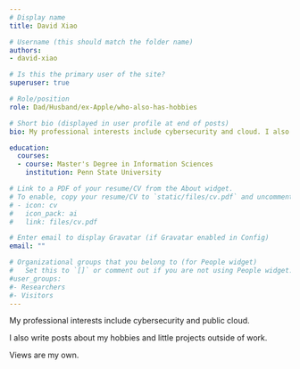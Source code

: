 ```yaml
---
# Display name
title: David Xiao

# Username (this should match the folder name)
authors:
- david-xiao

# Is this the primary user of the site?
superuser: true

# Role/position
role: Dad/Husband/ex-Apple/who-also-has-hobbies

# Short bio (displayed in user profile at end of posts)
bio: My professional interests include cybersecurity and cloud. I also write posts about my hobbies and little projects outside of work. Views are my own.

education:
  courses:
  - course: Master's Degree in Information Sciences
    institution: Penn State University

# Link to a PDF of your resume/CV from the About widget.
# To enable, copy your resume/CV to `static/files/cv.pdf` and uncomment the lines below.
# - icon: cv
#   icon_pack: ai
#   link: files/cv.pdf

# Enter email to display Gravatar (if Gravatar enabled in Config)
email: ""

# Organizational groups that you belong to (for People widget)
#   Set this to `[]` or comment out if you are not using People widget.
#user_groups:
#- Researchers
#- Visitors
---
```


My professional interests include cybersecurity and public cloud.

I also write posts about my hobbies and little projects outside of work.

Views are my own.
